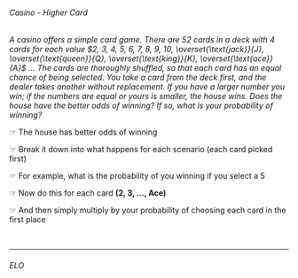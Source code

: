 ###### Casino - Higher Card
*A casino offers a simple card game. There are 52 cards in a deck with 4 cards for each value $2, 3, 4, 5, 6, 7, 8, 9, 10, \overset{\text{jack}}{J}, \overset{\text{queen}}{Q}, \overset{\text{king}}{K}, \overset{\text{ace}}{A}$ ... The cards are thoroughly shuffled, so that each card has an equal chance of being selected. You take a card from the deck first, and the dealer takes another without replacement. If you have a larger number you win; if the numbers are equal or yours is smaller, the house wins. Does the house have the better odds of winning? If so, what is your probability of winning?*

☞ The house has better odds of winning 

☞ Break it down into what happens for each scenario (each card picked first)

☞ For example, what is the probability of you winning if you select a $5$ 

☞ Now do this for each card  **(2, 3, ..., Ace)**

☞ And then simply multiply by your probability of choosing each card in the first place

<br>

---


###### ELO

